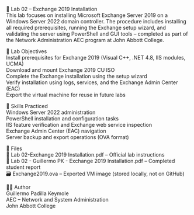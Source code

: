 🧪 Lab 02 – Exchange 2019 Installation  
This lab focuses on installing Microsoft Exchange Server 2019 on a Windows Server 2022 domain controller. The procedure includes installing all required prerequisites, running the Exchange setup wizard, and validating the server using PowerShell and GUI tools – completed as part of the Network Administration AEC program at John Abbott College.

🧭 Lab Objectives  
Install prerequisites for Exchange 2019 (Visual C++, .NET 4.8, IIS modules, UCMA)  
Download and mount Exchange 2019 CU ISO  
Complete the Exchange installation using the setup wizard  
Verify installation using logs, services, and the Exchange Admin Center (EAC)  
Export the virtual machine for reuse in future labs

🔧 Skills Practiced  
Windows Server 2022 administration  
PowerShell installation and configuration tasks  
IIS feature verification and Exchange web service inspection  
Exchange Admin Center (EAC) navigation  
Server backup and export operations (OVA format)

📄 Files  
📘 Lab 02-Exchange 2019 Installation.pdf – Official lab instructions  
📝 Lab 02 - Guillermo PK - Exchange 2019 Installation.pdf – Completed student report  
🗃️ Exchange2019.ova – Exported VM image (stored locally, not on GitHub)

👨‍💻 Author  
Guillermo Padilla Keymole  
AEC – Network and System Administration  
John Abbott College

